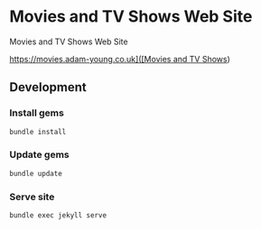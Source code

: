 # Movies and TV Shows Web Site

Movies and TV Shows Web Site

[https://movies.adam-young.co.uk]([Movies and TV Shows](https://movies.adam-young.co.uk))

## Development

### Install gems

```bash
bundle install
```

### Update gems

```bash
bundle update
```

### Serve site

```bash
bundle exec jekyll serve
```
